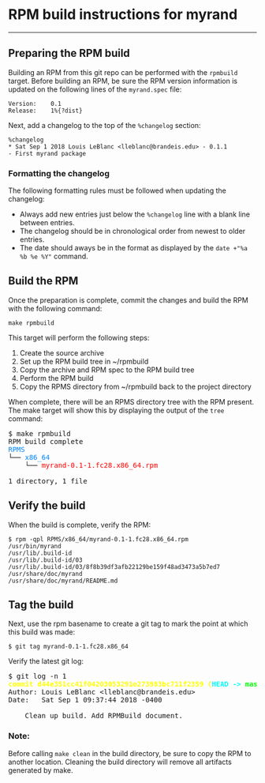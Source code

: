 # RPM build instructions for myrand

---

## Preparing the RPM build
Building an RPM from this git repo can be performed with the `rpmbuild` target.
Before building an RPM, be sure the RPM version information is updated on the following lines of the `myrand.spec` file:

```
Version:	0.1
Release:	1%{?dist}
```

Next, add a changelog to the top of the `%changelog` section:
```
%changelog
* Sat Sep 1 2018 Louis LeBlanc <lleblanc@brandeis.edu> - 0.1.1
- First myrand package
```

### Formatting the changelog
The following formatting rules must be followed when updating the changelog:  
* Always add new entries just below the `%changelog` line with a blank line between entries.  
* The changelog should be in chronological order from newest to older entries.  
* The date should aways be in the format as displayed by the `date +"%a %b %e %Y"` command.  

## Build the RPM
Once the preparation is complete, commit the changes and build the RPM with the following command:

```
make rpmbuild
```
This target will perform the following steps:
1. Create the source archive
2. Set up the RPM build tree in ~/rpmbuild
3. Copy the archive and RPM spec to the RPM build tree
4. Perform the RPM build
5. Copy the RPMS directory from ~/rpmbuild back to the project directory

When complete, there will be an RPMS directory tree with the RPM present. The make target will show this by displaying the output of the `tree` command:

<pre>
$ make rpmbuild
RPM build complete
<font color="#0087FF">RPMS</font>
└── <font color="#0087FF">x86_64</font>
    └── <font color="#FF0000">myrand-0.1-1.fc28.x86_64.rpm</font>

1 directory, 1 file
</pre>

## Verify the build
When the build is complete, verify the RPM:
```
$ rpm -qpl RPMS/x86_64/myrand-0.1-1.fc28.x86_64.rpm
/usr/bin/myrand
/usr/lib/.build-id
/usr/lib/.build-id/03
/usr/lib/.build-id/03/8f8b39df3afb22129be159f48ad3473a5b7ed7
/usr/share/doc/myrand
/usr/share/doc/myrand/README.md
```

## Tag the build
Next, use the rpm basename to create a git tag to mark the point at which this build was made:
```
$ git tag myrand-0.1-1.fc28.x86_64
```
Verify the latest git log:
<pre>$ git log -n 1
<font color="#FFFF00"><b>commit d44e351cc41f04203053291e273983bc711f2359 (</b></font><font color="#00FFFF"><b>HEAD -&gt; </b></font><font color="#00FF00"><b>master</b></font><font color="#FFFF00"><b>, tag: myrand-0.1-1.fc28.x86_64)</b></font>
Author: Louis LeBlanc &lt;lleblanc@brandeis.edu&gt;
Date:   Sat Sep 1 09:37:44 2018 -0400

    Clean up build. Add RPMBuild document.
</pre>

### Note:
Before calling `make clean` in the build directory, be sure to copy the RPM to another location.  Cleaning the build directory will remove all artifacts generated by make.

